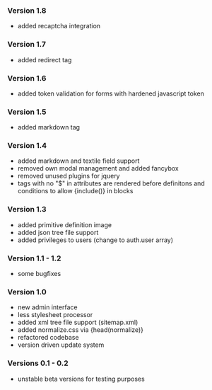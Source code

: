 ### Version 1.8

* added recaptcha integration

### Version 1.7

* added redirect tag

### Version 1.6

* added token validation for forms with hardened javascript token

### Version 1.5

* added markdown tag

### Version 1.4

* added markdown and textile field support
* removed own modal management and added fancybox
* removed unused plugins for jquery
* tags with no "$" in attributes are rendered before definitons and conditions to allow {include()} in blocks

### Version 1.3

* added primitive definition image
* added json tree file support
* added privileges to users (change to auth.user array)

### Version 1.1 - 1.2

* some bugfixes

### Version 1.0

* new admin interface
* less stylesheet processor
* added xml tree file support (sitemap.xml)
* added normalize.css via {head(normalize)}
* refactored codebase
* version driven update system

### Versions 0.1 - 0.2

* unstable beta versions for testing purposes